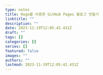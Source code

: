```yaml
---
type: notes
title: Hugo를 이용한 GitHub Pages 블로그 만들기
linktitle: ""
description: ""
date: 2023-11-19T12:05:42.431Z
draft: ""
tags: []
categories: []
series: []
featured: false
images: ""
authors: ""
lastmod: 2023-11-19T12:05:42.431Z
---
```

